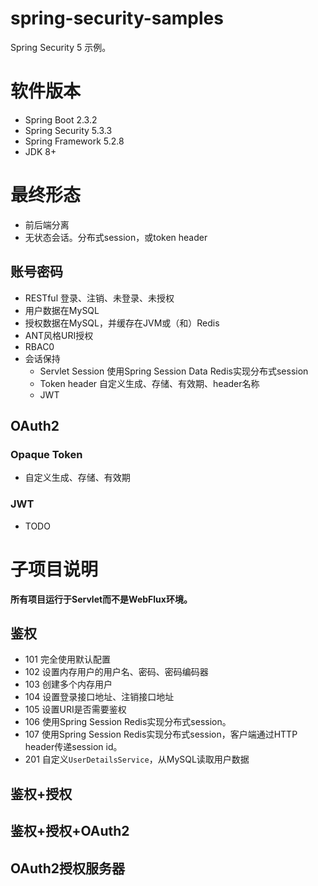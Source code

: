 # spring-security-samples
Spring Security 5 示例。


# 软件版本
- Spring Boot 2.3.2
- Spring Security 5.3.3
- Spring Framework 5.2.8
- JDK 8+

# 最终形态
- 前后端分离
- 无状态会话。分布式session，或token header


## 账号密码
- RESTful 登录、注销、未登录、未授权
- 用户数据在MySQL
- 授权数据在MySQL，并缓存在JVM或（和）Redis
- ANT风格URI授权
- RBAC0
- 会话保持
  - Servlet Session
  使用Spring Session Data Redis实现分布式session
  - Token header
  自定义生成、存储、有效期、header名称
  - JWT

## OAuth2
### Opaque Token
- 自定义生成、存储、有效期
### JWT
- TODO


# 子项目说明
**所有项目运行于Servlet而不是WebFlux环境。**

## 鉴权
- 101
  完全使用默认配置
- 102
  设置内存用户的用户名、密码、密码编码器
- 103
  创建多个内存用户
- 104
  设置登录接口地址、注销接口地址
- 105
  设置URI是否需要鉴权
- 106
  使用Spring Session Redis实现分布式session。
- 107
  使用Spring Session Redis实现分布式session，客户端通过HTTP header传递session id。
- 201
  自定义`UserDetailsService`，从MySQL读取用户数据

## 鉴权+授权

## 鉴权+授权+OAuth2

## OAuth2授权服务器